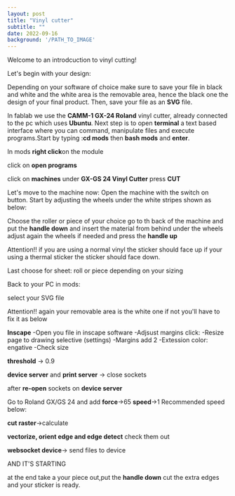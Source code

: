 ```yaml
---
layout: post
title: "Vinyl cutter"
subtitle: ""
date: 2022-09-16
background: '/PATH_TO_IMAGE'
---
```

Welcome to an introdcuction to vinyl cutting!


Let's begin with your design:

Depending on your software of choice make sure to save your file in black and white and the white area is the removable area, hence the black one the design of your final product. Then, save your file as an **SVG** file. 


In fablab we use the **CAMM-1 GX-24 Roland** vinyl cutter, already connected to the pc which uses **Ubuntu**. Next step is to open **terminal** a text based interface where you can command, manipulate files and execute programs.Start by typing :**cd mods** then **bash mods** and **enter**.
 

In mods **right click**on the module 


click on **open programs**


click on **machines** under **GX-GS 24 Vinyl Cutter** press **CUT**


Let's move to the machine now:
Open the machine with the switch on button. Start by adjusting the wheels under the white stripes shown as below:

Choose the roller or piece of your choice go to th back of the machine and put the **handle down** and insert the material from behind under the wheels adjust again the wheels if needed and press the **handle up**

Attention!! if you are using a normal vinyl the sticker should face up if your using a thermal sticker the sticker should face down.

Last choose for sheet: roll or piece depending on your sizing


Back to your PC in mods:

select your SVG file

Attention!! again your removable area is the white one
if not you'll have to fix it as below

**Inscape** 
-Open you file in inscape software
-Adjsust margins click: 
-Resize page to drawing selective (settings)
-Margins add 2
-Extession color: engative 
-Check size


**threshold** -> 0.9


**device server** and **print server** -> close sockets


after **re-open** sockets on **device server**


Go to Roland GX/GS 24 and add **force**->65 **speed**->1 
Recommended speed below:


**cut raster**->calculate


**vectorize, orient edge and edge detect** check them out 


**websocket device**-> send  files to device


AND IT'S STARTING


at the end take a your piece out,put the **handle down** cut the extra edges and your sticker is ready.




